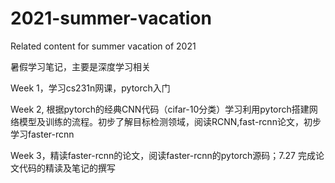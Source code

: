 # 2021-summer-vacation
Related content for summer vacation of 2021

暑假学习笔记，主要是深度学习相关 


Week 1，学习cs231n网课，pytorch入门

Week 2,   根据pytorch的经典CNN代码（cifar-10分类）学习利用pytorch搭建网络模型及训练的流程。初步了解目标检测领域，阅读RCNN,fast-rcnn论文，初步学习faster-rcnn

Week 3，精读faster-rcnn的论文，阅读faster-rcnn的pytorch源码；7.27 完成论文代码的精读及笔记的撰写
